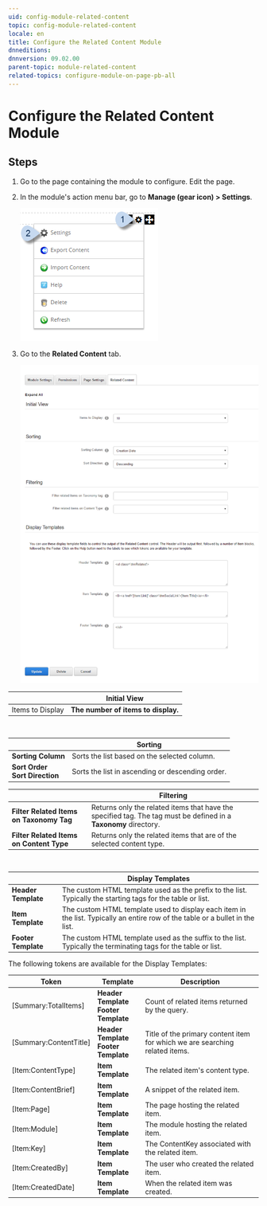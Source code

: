 ```yaml
---
uid: config-module-related-content
topic: config-module-related-content
locale: en
title: Configure the Related Content Module
dnneditions: 
dnnversion: 09.02.00
parent-topic: module-related-content
related-topics: configure-module-on-page-pb-all
---
```


# Configure the Related Content Module

## Steps

1.  Go to the page containing the module to configure. Edit the page.
2.  In the module's action menu bar, go to **Manage (gear icon) \> Settings**.
    
      
    
    ![Manage action menu > Settings](/images/scr-actionmenu-manage-settings.png)
    
      
    
3.  Go to the **Related Content** tab.
    
      
    
    ![Module Settings — Related Content](/images/scr-modulesettings-RelatedContent.png)
      
|  |**Initial View**|
|---|---|
|Items to Display|**The number of items to display.**|  

     
|  |**Sorting**|
|---|---|
|**Sorting Column**|Sorts the list based on the selected column.|
|**Sort Order<br />Sort Direction**|Sorts the list in ascending or descending order.|

   
|  |**Filtering**|
|---|---|
|**Filter Related Items on Taxonomy Tag**|Returns only the related items that have the specified tag. The tag must be defined in a **Taxonomy** directory.|
|**Filter Related Items on Content Type**|Returns only the related items that are of the selected content type.| 

     
|  |**Display Templates**|
|---|---|
|**Header Template**|The custom HTML template used as the prefix to the list. Typically the starting tags for the table or list.|
|**Item Template**|The custom HTML template used to display each item in the list. Typically an entire row of the table or a bullet in the list.|
|**Footer Template**|The custom HTML template used as the suffix to the list. Typically the terminating tags for the table or list.|

The following tokens are available for the Display Templates:

|**Token**|**Template**|**Description**|
|---|---|---|
|[Summary:TotalItems]|**Header Template<br />Footer Template**|Count of related items returned by the query.|
|[Summary:ContentTitle]|**Header Template<br />Footer Template**|Title of the primary content item for which we are searching related items.|
|[Item:ContentType]|**Item Template**|The related item's content type.|
|[Item:ContentBrief]|**Item Template**|A snippet of the related item.|
|[Item:Page]|**Item Template**|The page hosting the related item.|
|[Item:Module]|**Item Template**|The module hosting the related item.|
|[Item:Key]|**Item Template**|The ContentKey associated with the related item.|
|[Item:CreatedBy]|**Item Template**|The user who created the related item.|
|[Item:CreatedDate]|**Item Template**|When the related item was created.|